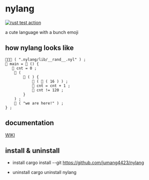 <!-- ![](_img/emojis.png) -->

# nylang

[![rust test action](https://github.com/jumang4423/nylang/actions/workflows/test.yml/badge.svg?branch=main)](https://github.com/jumang4423/nylang/actions/workflows/test.yml)

a cute language with a bunch emoji

## how nylang looks like

``` text
🐽🐽🐽 ( ".nylang/lib/__rand__.nyl" ) ;
🍙 main = 🏨 () {
   🍙 cnt = 0 ;
    🌸 (
        🏨 ( ) {
            🎤 ( 🌹 ( 16 ) ) ;
            🍙 cnt = cnt + 1 ;
            💨 cnt != 120 ;
        }
    ) ;
    🎤 ( "we are here!" ) ;
} ;
```

## documentation

[WIKI](https://github.com/jumang4423/nylang/wiki)

## install & uninstall

- install
  cargo install --git https://github.com/jumang4423/nylang

- uninstall
  cargo uninstall nylang
